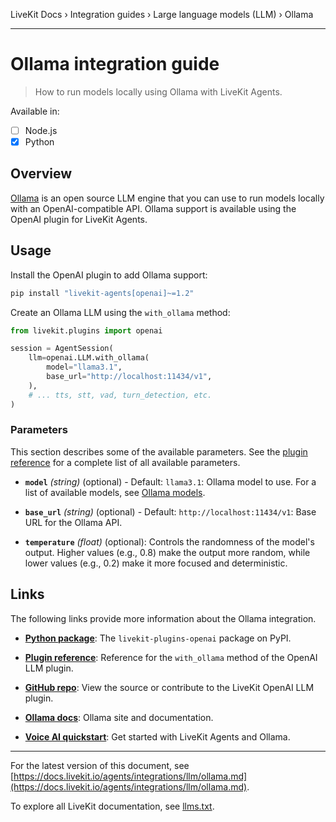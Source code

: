 LiveKit Docs › Integration guides › Large language models (LLM) › Ollama

---

# Ollama integration guide

> How to run models locally using Ollama with LiveKit Agents.

Available in:
- [ ] Node.js
- [x] Python

## Overview

[Ollama](https://ollama.com/library) is an open source LLM engine that you can use to run models locally with an OpenAI-compatible API. Ollama support is available using the OpenAI plugin for LiveKit Agents.

## Usage

Install the OpenAI plugin to add Ollama support:

```bash
pip install "livekit-agents[openai]~=1.2"

```

Create an Ollama LLM using the `with_ollama` method:

```python
from livekit.plugins import openai

session = AgentSession(
    llm=openai.LLM.with_ollama(
        model="llama3.1",
        base_url="http://localhost:11434/v1",
    ),
    # ... tts, stt, vad, turn_detection, etc.
)

```

### Parameters

This section describes some of the available parameters. See the [plugin reference](https://docs.livekit.io/reference/python/v1/livekit/plugins/openai/index.html.md#livekit.plugins.openai.LLM.with_cerebras) for a complete list of all available parameters.

- **`model`** _(string)_ (optional) - Default: `llama3.1`: Ollama model to use. For a list of available models, see [Ollama models](https://ollama.com/models).

- **`base_url`** _(string)_ (optional) - Default: `http://localhost:11434/v1`: Base URL for the Ollama API.

- **`temperature`** _(float)_ (optional): Controls the randomness of the model's output. Higher values (e.g., 0.8) make the output more random, while lower values (e.g., 0.2) make it more focused and deterministic.

## Links

The following links provide more information about the Ollama integration.

- **[Python package](https://pypi.org/project/livekit-plugins-openai/)**: The `livekit-plugins-openai` package on PyPI.

- **[Plugin reference](https://docs.livekit.run/reference/python/v1/livekit/plugins/openai/index.html#livekit.plugins.openai.LLM.with_ollama)**: Reference for the `with_ollama` method of the OpenAI LLM plugin.

- **[GitHub repo](https://github.com/livekit/agents/tree/main/livekit-plugins/livekit-plugins-openai)**: View the source or contribute to the LiveKit OpenAI LLM plugin.

- **[Ollama docs](https://ollama.com/)**: Ollama site and documentation.

- **[Voice AI quickstart](https://docs.livekit.io/agents/start/voice-ai.md)**: Get started with LiveKit Agents and Ollama.

---


For the latest version of this document, see [https://docs.livekit.io/agents/integrations/llm/ollama.md](https://docs.livekit.io/agents/integrations/llm/ollama.md).

To explore all LiveKit documentation, see [llms.txt](https://docs.livekit.io/llms.txt).